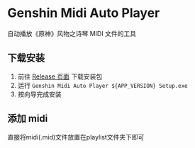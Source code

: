 # Genshin Midi Auto Player

自动播放《原神》风物之诗琴 MIDI 文件的工具

## 下载安装
1. 前往 [Release 页面](https://github.com/LBSD-30/Genshin-Midi-Auto-Player/releases) 下载安装包
2. 运行 `Genshin Midi Auto Player ${APP_VERSION} Setup.exe`
3. 按向导完成安装

## 添加 midi
直接将midi(.mid)文件放置在playlist文件夹下即可
